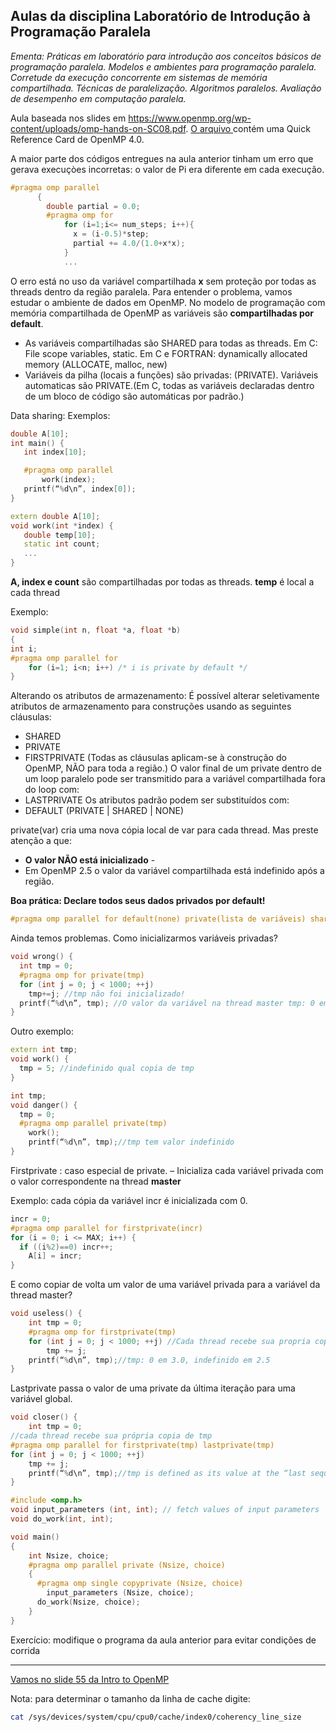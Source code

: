<!-- TODO:  -->
## Aulas da disciplina Laboratório de Introdução à Programação Paralela ##
*Ementa: Práticas em laboratório para introdução aos conceitos básicos de programação paralela. Modelos e ambientes para programação paralela. Corretude da execução concorrente em sistemas de memória compartilhada. Técnicas de paralelização. Algoritmos paralelos. Avaliação de desempenho em computação paralela.*

Aula baseada nos slides em https://www.openmp.org/wp-content/uploads/omp-hands-on-SC08.pdf. [O arquivo ](./OpenMP-4.0-C.pdf) contém uma Quick Reference Card de OpenMP 4.0.

A maior parte dos códigos entregues na aula anterior tinham um erro que gerava execuçòes incorretas: o valor de Pi era diferente em cada execução. 

```cpp
#pragma omp parallel
	  {
	  	double partial = 0.0;
	  	#pragma omp for
			for (i=1;i<= num_steps; i++){
			  x = (i-0.5)*step;
			  partial += 4.0/(1.0+x*x);
			}
            ...
 ```           
O erro está no uso da variável compartilhada **x** sem proteção por todas as threads dentro da região paralela. Para entender o problema, vamos estudar o ambiente de dados em OpenMP.
No modelo de programação com memória compartilhada de OpenMP as variáveis são **compartilhadas por default**.
* As variáveis compartilhadas são SHARED para todas as threads. Em C: File scope variables, static. Em C e FORTRAN: dynamically allocated memory (ALLOCATE, malloc, new)
* Variáveis da pilha (locais a funções) são privadas: (PRIVATE). Variáveis automaticas são PRIVATE.(Em C, todas as variáveis declaradas dentro de um bloco de código são automáticas por padrão.)

 Data sharing: Exemplos:
 ```cpp
double A[10]; 
int main() { 
	int index[10];

	#pragma omp parallel 
		work(index);
	printf(“%d\n”, index[0]); 
}

extern double A[10]; 
void work(int *index) {
	double temp[10]; 
	static int count; 
	...
}
```
**A, index e count** são compartilhadas por todas as threads. 
**temp** é local a cada thread

Exemplo:
```cpp
void simple(int n, float *a, float *b)
{
int i;
#pragma omp parallel for
    for (i=1; i<n; i++) /* i is private by default */
}

```
Alterando os atributos de armazenamento:
É possível alterar seletivamente atributos de armazenamento para construções usando as seguintes cláusulas:
* SHARED
* PRIVATE
* FIRSTPRIVATE
(Todas as cláusulas aplicam-se à construção do OpenMP, NÃO para toda a região.)
O valor final de um private dentro de um loop paralelo pode ser transmitido para a variável compartilhada fora do loop com:
* LASTPRIVATE
Os atributos padrão podem ser substituídos com:
* DEFAULT (PRIVATE | SHARED | NONE)

private(var) cria uma nova cópia local de var para cada thread. Mas preste atenção a que:

* **O valor NÃO está inicializado** - 
* Em OpenMP 2.5 o valor da variável compartilhada está indefinido após a região.

**Boa prática: Declare todos seus dados privados por default!**
```cpp
#pragma omp parallel for default(none) private(lista de variáveis) shared(lista de variáveis)
```
Ainda temos problemas. Como inicializarmos variáveis privadas?
```cpp
void wrong() { 
  int tmp = 0;
  #pragma omp for private(tmp) 
  for (int j = 0; j < 1000; ++j)
	tmp+=j; //tmp não foi inicializado!
  printf(“%d\n”, tmp); //O valor da variável na thread master tmp: 0 em OpenMP 3.0, nao especificado em 2.5
}
```
Outro exemplo:

```cpp
extern int tmp; 
void work() {
  tmp = 5; //indefinido qual copia de tmp
}

int tmp;
void danger() {
  tmp = 0;
  #pragma omp parallel private(tmp)
    work(); 
    printf(“%d\n”, tmp);//tmp tem valor indefinido
}
```
Firstprivate : caso especial de private.
– Inicializa cada variável privada com o valor correspondente na thread **master**

Exemplo: cada cópia da variável incr é inicializada com 0.
```cpp
incr = 0;
#pragma omp parallel for firstprivate(incr)
for (i = 0; i <= MAX; i++) {
  if ((i%2)==0) incr++;
    A[i] = incr;
}
```
E como copiar de volta um valor de uma variável privada para a variável da thread master?
```cpp
void useless() { 
	int tmp = 0;
	#pragma omp for firstprivate(tmp) 
	for (int j = 0; j < 1000; ++j) //Cada thread recebe sua propria copia de tmp, valor inicial 0
		tmp += j;
	printf(“%d\n”, tmp);//tmp: 0 em 3.0, indefinido em 2.5
}
```

Lastprivate passa o valor de uma private da última iteração para uma variável global.
```cpp
void closer() { 
	int tmp = 0;
//cada thread recebe sua própria copia de tmp
#pragma omp parallel for firstprivate(tmp) lastprivate(tmp)
for (int j = 0; j < 1000; ++j)
	tmp += j; 
	printf(“%d\n”, tmp);//tmp is defined as its value at the “last sequential” iteration (i.e., for j=999)
}
```


```cpp
#include <omp.h>
void input_parameters (int, int); // fetch values of input parameters
void do_work(int, int);

void main()
{
	int Nsize, choice;	
	#pragma omp parallel private (Nsize, choice)
	{
	  #pragma omp single copyprivate (Nsize, choice)
		input_parameters (Nsize, choice);
	  do_work(Nsize, choice);
	}
}
```
Exercício: modifique o programa da aula anterior para evitar condições de corrida

---

[Vamos no slide 55 da Intro to OpenMP](./Intro_To_OpenMP_Mattson.pdf)

Nota: para determinar o tamanho da linha de cache digite:
```bash
cat /sys/devices/system/cpu/cpu0/cache/index0/coherency_line_size
```
